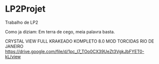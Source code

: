 # LP2Projet
Trabalho de LP2

Como ja diziam:
Em terra de cego, meia palavra basta.

CRYSTAL VIEW FULL KRAKEADO KOMPLETO 8.0 MOD TORCIDAS RIO DE JANEIRO
https://drive.google.com/file/d/1pc_l7_TOo0CX39UeZt3VgkJbFYET0-kL/view
